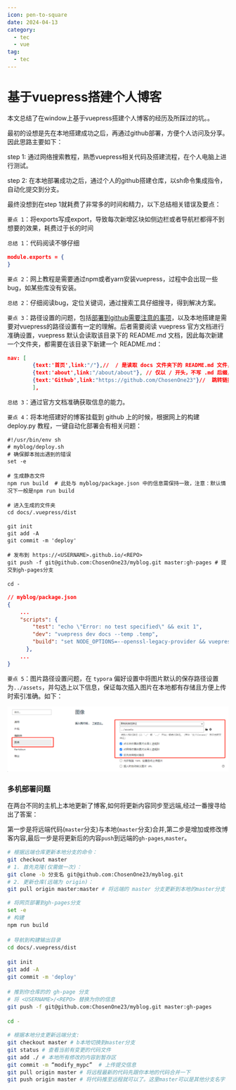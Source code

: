 ```yaml
---
icon: pen-to-square
date: 2024-04-13
category:
  - tec
  - vue
tag:
  - tec
---
```

# 基于vuepress搭建个人博客
本文总结了在window上基于vuepress搭建个人博客的经历及所踩过的坑。。

最初的设想是先在本地搭建成功之后，再通过github部署，方便个人访问及分享。因此思路主要如下：

step 1: 通过网络搜索教程，熟悉vuepress相关代码及搭建流程，在个人电脑上进行测试。

step 2: 在本地部署成功之后，通过个人的github搭建仓库，以sh命令集成指令，自动化提交到分支。

最终没想到在step 1就耗费了非常多的时间和精力，以下总结相关错误及要点：



`要点 1`：将exports写成export，导致每次新增区块如侧边栏或者导航栏都得不到想要的效果，耗费过于长的时间

`总结 1`：代码阅读不够仔细

```json
module.exports = {
}
```



`要点 2`：网上教程是需要通过npm或者yarn安装vuepress，过程中会出现一些bug，如某些库没有安装。

`总结 2`：仔细阅读bug，定位关键词，通过搜索工具仔细搜寻，得到解决方案。



`要点 3`：路径设置的问题，包括[部署到github需要注意的事项](https://www.jb51.net/article/263056.htm)，以及本地搭建是需要对vuepress的路径设置有一定的理解。后者需要阅读 vuepress 官方文档进行准确设置，vuepress 默认会读取该目录下的 README.md 文档，因此每次新建一个文件夹，都需要在该目录下新建一个 README.md：

```json
nav: [
        {text:'首页',link:"/"},//  / 是读取 docs 文件夹下的 README.md 文件，即 / 结尾的路径将会被视为 */README.md
        {text:'about',link:"/about/about"}, // 仅以 / 开头，不写 .md 后缀，默认读取文件夹下对应的 about.md 文件
        {text:'Github',link:"https://github.com/ChosenOne23"}//  跳转链接
        ],
```

`总结 3`：通过官方文档准确获取信息的能力。



`要点 4`：将本地搭建好的博客挂载到 github 上的时候，根据网上的构建 deploy.py 教程，一键自动化部署会有相关问题：

```shell
#!/usr/bin/env sh
# myblog/deploy.sh
# 确保脚本抛出遇到的错误
set -e

# 生成静态文件
npm run build  # 此处与 myblog/package.json 中的信息需保持一致，注意：默认情况下一般是npm run build

# 进入生成的文件夹
cd docs/.vuepress/dist

git init
git add -A
git commit -m 'deploy'

# 发布到 https://<USERNAME>.github.io/<REPO>
git push -f git@github.com:ChosenOne23/myblog.git master:gh-pages # 提交到gh-pages分支

cd -
```

```json
// myblog/package.json
{
    ...
    "scripts": {
        "test": "echo \"Error: no test specified\" && exit 1",
        "dev": "vuepress dev docs --temp .temp",
        "build": "set NODE_OPTIONS=--openssl-legacy-provider && vuepress build docs" // 部署时需加上set NODE_OPTIONS=--openssl-legacy-provider
      },
    ...
}
```



`要点 5`：图片路径设置问题，在 `typora` 偏好设置中将图片默认的保存路径设置为`../assets`，并勾选上以下信息，保证每次插入图片在本地都有存储且方便上传时索引准确。如下：

<img src="../assets/image-20240330183159891.png" alt="image-20240330183159891" style="zoom: 67%;" />



### 多机部署问题

在两台不同的主机上本地更新了博客,如何将更新内容同步至远端,经过一番搜寻给出了答案：

第一步是将远端代码(`master`分支)与本地(``master``分支)合并,第二步是增加或修改博客内容,最后一步是将更新后的内容`push`到远端的`gh-pages`,`master`。

```bash
# 根据远端仓库更新本地分支的命令：
git checkout master
# 1. 首先克隆(仅需做一次)：
git clone -b 分支名 git@github.com:ChosenOne23/myblog.git
# 2. 更新仓库(远端为 origin)：
git pull origin master:master # 将远端的 master 分支更新到本地的master分支
```

```bash
# 将网页部署到gh-pages分支
set -e
# 构建
npm run build

# 导航到构建输出目录
cd docs/.vuepress/dist

git init
git add -A
git commit -m 'deploy'

# 推到你仓库的的 gh-page 分支
# 将 <USERNAME>/<REPO> 替换为你的信息
git push -f git@github.com:ChosenOne23/myblog.git master:gh-pages

cd -
```

```bash
# 根据本地分支更新远端分支:
git checkout master # b本地切换到master分支
git status # 查看当前有变更的代码文件
git add ./ # 本地所有修改的内容到暂存区
git commit -m “modify_mypc”  # 上传提交信息
git pull origin master # 将远程最新的代码先跟你本地的代码合并一下
git push origin master # 将代码推至远程就可以了。这里master可以是其他分支名字
```



